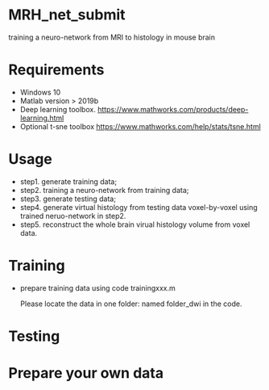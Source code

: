 # MRH_net_submit
training a neuro-network from MRI to histology in mouse brain
# Requirements
- Windows 10
- Matlab version > 2019b 
- Deep learning toolbox.
https://www.mathworks.com/products/deep-learning.html
- Optional
  t-sne toolbox
  https://www.mathworks.com/help/stats/tsne.html

# Usage
- step1. generate training data;
- step2. training a neuro-network from training data;
- step3. generate testing data;
- step4. generate virtual histology from testing data voxel-by-voxel using trained neruo-network in step2.
- step5. reconstruct the whole brain virual histology volume from voxel data.
# Training
- prepare training data using code trainingxxx.m

    Please locate the data in one folder: named folder_dwi in the code.


# Testing
# Prepare your own data
